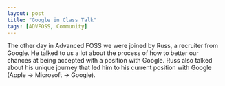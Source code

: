 ```yaml
---
layout: post
title: "Google in Class Talk"
tags: [ADVFOSS, Community]
---
```

The other day in Advanced FOSS we were joined by Russ, a recruiter from Google.
He talked to us a lot about the process of how to better our chances at being
accepted with a position with Google. Russ also talked about his unique journey
that led him to his current position with Google (Apple -> Microsoft -> Google).
